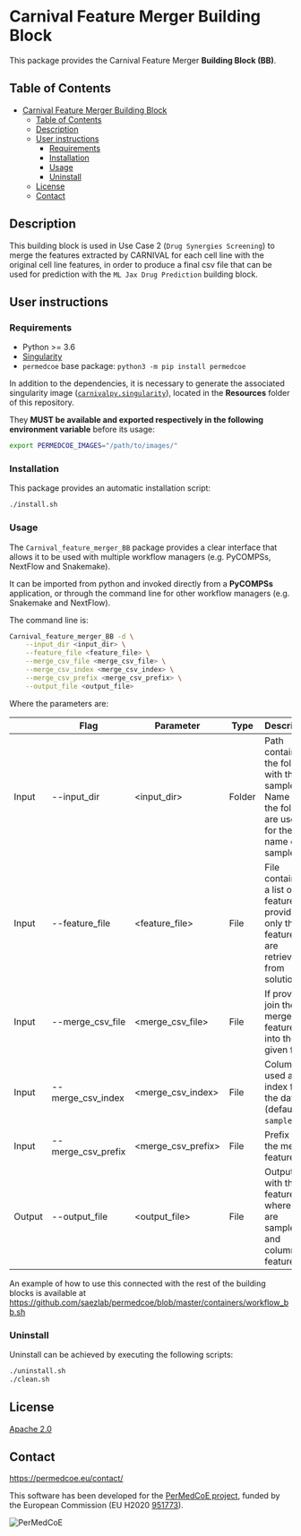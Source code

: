 # Carnival Feature Merger Building Block

This package provides the Carnival Feature Merger **Building Block (BB)**.

## Table of Contents

- [Carnival Feature Merger Building Block](#carnival-feature-merger-building-block)
  - [Table of Contents](#table-of-contents)
  - [Description](#description)
  - [User instructions](#user-instructions)
    - [Requirements](#requirements)
    - [Installation](#installation)
    - [Usage](#usage)
    - [Uninstall](#uninstall)
  - [License](#license)
  - [Contact](#contact)

## Description

This building block is used in Use Case 2 (`Drug Synergies Screening`) to merge the features extracted by CARNIVAL for each cell line with the original cell line features, in order to produce a final csv file that can be used for prediction with the `ML Jax Drug Prediction` building block.

## User instructions

### Requirements

- Python >= 3.6
- [Singularity](https://singularity.lbl.gov/docs-installation)
- `permedcoe` base package: `python3 -m pip install permedcoe`

In addition to the dependencies, it is necessary to generate the associated
singularity image ([`carnivalpy.singularity`](../Resources/images/carnivalpy.singularity)),
located in the **Resources** folder of this repository.

They **MUST be available and exported respectively in the following environment variable**
before its usage:

```bash
export PERMEDCOE_IMAGES="/path/to/images/"
```

### Installation

This package provides an automatic installation script:

```bash
./install.sh
```

### Usage

The `Carnival_feature_merger_BB` package provides a clear interface that allows
it to be used with multiple workflow managers (e.g. PyCOMPSs, NextFlow and
Snakemake).

It can be imported from python and invoked directly from a **PyCOMPSs**
application, or through the command line for other workflow managers
(e.g. Snakemake and NextFlow).

The command line is:

```bash
Carnival_feature_merger_BB -d \
    --input_dir <input_dir> \
    --feature_file <feature_file> \
    --merge_csv_file <merge_csv_file> \
    --merge_csv_index <merge_csv_index> \
    --merge_csv_prefix <merge_csv_prefix> \
    --output_file <output_file>
```

Where the parameters are:

|        | Flag               | Parameter           | Type   | Description                                                                                             |
|--------|--------------------|---------------------|--------|---------------------------------------------------------------------------------------------------------|
| Input  | --input_dir        | \<input_dir>        | Folder | Path containing the folders with the samples. Name of the folders are used for the name of the samples  |
| Input  | --feature_file     | \<feature_file>     | File   | File containing a list of features. If provided, only those features are retrieved from solutions       |
| Input  | --merge_csv_file   | \<merge_csv_file>   | File   | If provided, join the merged features into the given file                                               |
| Input  | --merge_csv_index  | \<merge_csv_index>  | File   | Column ID used as the index for the data (default: `sample`)                                            |
| Input  | --merge_csv_prefix | \<merge_csv_prefix> | File   | Prefix for the merged features                                                                          |
| Output | --output_file      | \<output_file>      | File   | Output file with the features, where rows are samples and columns features                              |

An example of how to use this connected with the rest of the building blocks is available at https://github.com/saezlab/permedcoe/blob/master/containers/workflow_bb.sh

### Uninstall

Uninstall can be achieved by executing the following scripts:

```bash
./uninstall.sh
./clean.sh
```

## License

[Apache 2.0](https://www.apache.org/licenses/LICENSE-2.0)

## Contact

<https://permedcoe.eu/contact/>

This software has been developed for the [PerMedCoE project](https://permedcoe.eu/), funded by the European Commission (EU H2020 [951773](https://cordis.europa.eu/project/id/951773)).

![](https://permedcoe.eu/wp-content/uploads/2020/11/logo_1.png "PerMedCoE")
